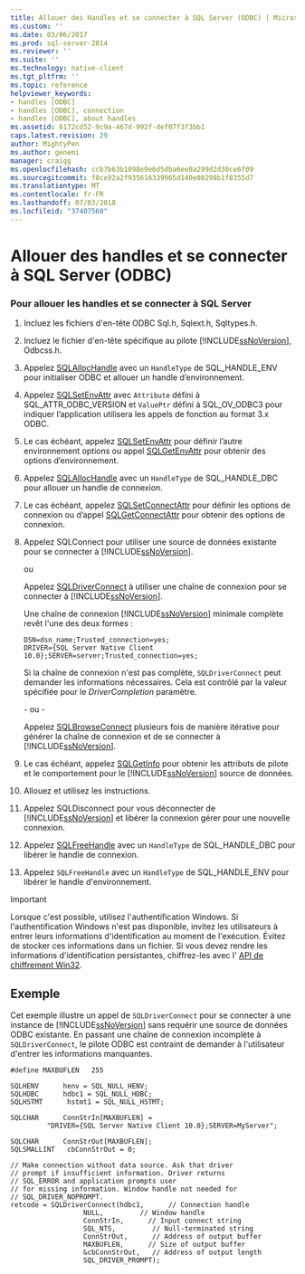 ```yaml
---
title: Allouer des Handles et se connecter à SQL Server (ODBC) | Microsoft Docs
ms.custom: ''
ms.date: 03/06/2017
ms.prod: sql-server-2014
ms.reviewer: ''
ms.suite: ''
ms.technology: native-client
ms.tgt_pltfrm: ''
ms.topic: reference
helpviewer_keywords:
- handles [ODBC]
- handles [ODBC], connection
- handles [ODBC], about handles
ms.assetid: 6172cd52-9c9a-467d-992f-def07f3f3bb1
caps.latest.revision: 29
author: MightyPen
ms.author: genemi
manager: craigg
ms.openlocfilehash: ccb7b63b1098e9e6d5dba6ee0a299d2d30ce6f09
ms.sourcegitcommit: f8ce92a2f935616339965d140e00298b1f8355d7
ms.translationtype: MT
ms.contentlocale: fr-FR
ms.lasthandoff: 07/03/2018
ms.locfileid: "37407560"
---
```

# <a name="allocate-handles-and-connect-to-sql-server-odbc"></a>Allouer des handles et se connecter à SQL Server (ODBC)
    
### <a name="to-allocate-handles-and-connect-to-sql-server"></a>Pour allouer les handles et se connecter à SQL Server  
  
1.  Incluez les fichiers d'en-tête ODBC Sql.h, Sqlext.h, Sqltypes.h.  
  
2.  Incluez le fichier d'en-tête spécifique au pilote [!INCLUDE[ssNoVersion](../../includes/ssnoversion-md.md)], Odbcss.h.  
  
3.  Appelez [SQLAllocHandle](http://go.microsoft.com/fwlink/?LinkId=58396) avec un `HandleType` de SQL_HANDLE_ENV pour initialiser ODBC et allouer un handle d’environnement.  
  
4.  Appelez [SQLSetEnvAttr](../native-client-odbc-api/sqlsetenvattr.md) avec `Attribute` défini à SQL_ATTR_ODBC_VERSION et `ValuePtr` défini à SQL_OV_ODBC3 pour indiquer l’application utilisera les appels de fonction au format 3.x ODBC.  
  
5.  Le cas échéant, appelez [SQLSetEnvAttr](../native-client-odbc-api/sqlsetenvattr.md) pour définir l’autre environnement options ou appel [SQLGetEnvAttr](http://go.microsoft.com/fwlink/?LinkId=58403) pour obtenir des options d’environnement.  
  
6.  Appelez [SQLAllocHandle](http://go.microsoft.com/fwlink/?LinkId=58396) avec un `HandleType` de SQL_HANDLE_DBC pour allouer un handle de connexion.  
  
7.  Le cas échéant, appelez [SQLSetConnectAttr](../native-client-odbc-api/sqlsetconnectattr.md) pour définir les options de connexion ou d’appel [SQLGetConnectAttr](../native-client-odbc-api/sqlgetconnectattr.md) pour obtenir des options de connexion.  
  
8.  Appelez SQLConnect pour utiliser une source de données existante pour se connecter à [!INCLUDE[ssNoVersion](../../includes/ssnoversion-md.md)].  
  
     ou  
  
     Appelez [SQLDriverConnect](../native-client-odbc-api/sqldriverconnect.md) à utiliser une chaîne de connexion pour se connecter à [!INCLUDE[ssNoVersion](../../includes/ssnoversion-md.md)].  
  
     Une chaîne de connexion [!INCLUDE[ssNoVersion](../../includes/ssnoversion-md.md)] minimale complète revêt l'une des deux formes :  
  
    ```  
    DSN=dsn_name;Trusted_connection=yes;  
    DRIVER={SQL Server Native Client 10.0};SERVER=server;Trusted_connection=yes;  
    ```  
  
     Si la chaîne de connexion n'est pas complète, `SQLDriverConnect` peut demander les informations nécessaires. Cela est contrôlé par la valeur spécifiée pour le *DriverCompletion* paramètre.  
  
     \- ou -  
  
     Appelez [SQLBrowseConnect](../native-client-odbc-api/sqlbrowseconnect.md) plusieurs fois de manière itérative pour générer la chaîne de connexion et de se connecter à [!INCLUDE[ssNoVersion](../../includes/ssnoversion-md.md)].  
  
9. Le cas échéant, appelez [SQLGetInfo](../native-client-odbc-api/sqlgetinfo.md) pour obtenir les attributs de pilote et le comportement pour le [!INCLUDE[ssNoVersion](../../includes/ssnoversion-md.md)] source de données.  
  
10. Allouez et utilisez les instructions.  
  
11. Appelez SQLDisconnect pour vous déconnecter de [!INCLUDE[ssNoVersion](../../includes/ssnoversion-md.md)] et libérer la connexion gérer pour une nouvelle connexion.  
  
12. Appelez [SQLFreeHandle](../native-client-odbc-api/sqlfreehandle.md) avec un `HandleType` de SQL_HANDLE_DBC pour libérer le handle de connexion.  
  
13. Appelez `SQLFreeHandle` avec un `HandleType` de SQL_HANDLE_ENV pour libérer le handle d'environnement.  
  
> [!IMPORTANT]  
>  Lorsque c'est possible, utilisez l'authentification Windows. Si l'authentification Windows n'est pas disponible, invitez les utilisateurs à entrer leurs informations d'identification au moment de l'exécution. Évitez de stocker ces informations dans un fichier. Si vous devez rendre les informations d'identification persistantes, chiffrez-les avec l' [API de chiffrement Win32](http://go.microsoft.com/fwlink/?LinkId=64532).  
  
## <a name="example"></a>Exemple  
 Cet exemple illustre un appel de `SQLDriverConnect` pour se connecter à une instance de [!INCLUDE[ssNoVersion](../../includes/ssnoversion-md.md)] sans requérir une source de données ODBC existante. En passant une chaîne de connexion incomplète à `SQLDriverConnect`, le pilote ODBC est contraint de demander à l'utilisateur d'entrer les informations manquantes.  
  
```  
#define MAXBUFLEN   255  
  
SQLHENV      henv = SQL_NULL_HENV;  
SQLHDBC      hdbc1 = SQL_NULL_HDBC;  
SQLHSTMT      hstmt1 = SQL_NULL_HSTMT;  
  
SQLCHAR      ConnStrIn[MAXBUFLEN] =  
         "DRIVER={SQL Server Native Client 10.0};SERVER=MyServer";  
  
SQLCHAR      ConnStrOut[MAXBUFLEN];  
SQLSMALLINT   cbConnStrOut = 0;  
  
// Make connection without data source. Ask that driver   
// prompt if insufficient information. Driver returns  
// SQL_ERROR and application prompts user  
// for missing information. Window handle not needed for  
// SQL_DRIVER_NOPROMPT.  
retcode = SQLDriverConnect(hdbc1,      // Connection handle  
                  NULL,         // Window handle  
                  ConnStrIn,      // Input connect string  
                  SQL_NTS,         // Null-terminated string  
                  ConnStrOut,      // Address of output buffer  
                  MAXBUFLEN,      // Size of output buffer  
                  &cbConnStrOut,   // Address of output length  
                  SQL_DRIVER_PROMPT);  
```  
  
  
